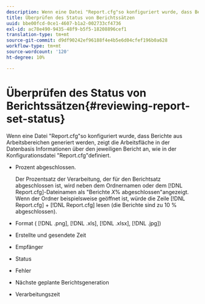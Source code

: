 ```yaml
---
description: Wenn eine Datei "Report.cfg"so konfiguriert wurde, dass Berichte aus Arbeitsbereichen generiert werden, zeigt die Arbeitsfläche in der Datenbasis Informationen über den jeweiligen Bericht an, wie in der Konfigurationsdatei "Report.cfg"definiert.
title: Überprüfen des Status von Berichtssätzen
uuid: bbe00fcd-0ce1-4607-b1a2-002733cf4736
exl-id: ac78e490-9435-48f9-b5f5-18208896cef1
translation-type: tm+mt
source-git-commit: d9df90242ef96188f4e4b5e6d04cfef196b0a628
workflow-type: tm+mt
source-wordcount: '120'
ht-degree: 10%

---
```


# Überprüfen des Status von Berichtssätzen{#reviewing-report-set-status}

Wenn eine Datei &quot;Report.cfg&quot;so konfiguriert wurde, dass Berichte aus Arbeitsbereichen generiert werden, zeigt die Arbeitsfläche in der Datenbasis Informationen über den jeweiligen Bericht an, wie in der Konfigurationsdatei &quot;Report.cfg&quot;definiert.

* Prozent abgeschlossen.

   Der Prozentsatz der Verarbeitung, der für den Berichtsatz abgeschlossen ist, wird neben dem Ordnernamen oder dem [!DNL Report.cfg]-Dateinamen als &quot;Berichte *X*% abgeschlossen&quot;angezeigt. Wenn der Ordner beispielsweise geöffnet ist, würde die Zeile [!DNL Report.cfg] + [!DNL Report.cfg] lesen (die Berichte sind zu 10 % abgeschlossen).
* Format ( [!DNL .png], [!DNL .xls], [!DNL .xlsx], [!DNL .jpg])

* Erstellte und gesendete Zeit
* Empfänger
* Status
* Fehler
* Nächste geplante Berichtsgeneration
* Verarbeitungszeit
